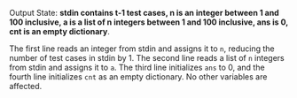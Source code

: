Output State: **stdin contains t-1 test cases, n is an integer between 1 and 100 inclusive, a is a list of n integers between 1 and 100 inclusive, ans is 0, cnt is an empty dictionary**.

The first line reads an integer from stdin and assigns it to `n`, reducing the number of test cases in stdin by 1. The second line reads a list of `n` integers from stdin and assigns it to `a`. The third line initializes `ans` to 0, and the fourth line initializes `cnt` as an empty dictionary. No other variables are affected.